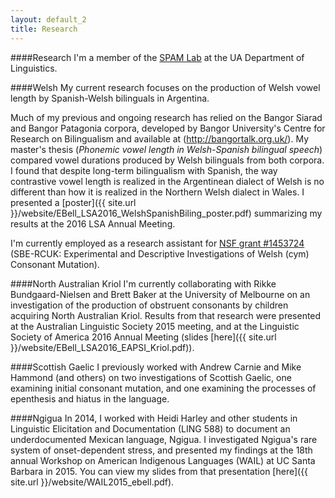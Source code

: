 ```yaml
---
layout: default_2
title: Research
---
```

####Research
I'm a member of the
[SPAM Lab](http://www.u.arizona.edu/~hammond/spamho.html) at the UA
Department of Linguistics.

####Welsh
My current research focuses on the production of Welsh vowel length by
Spanish-Welsh bilinguals in Argentina.

Much of my previous and ongoing research has relied on the Bangor
Siarad and Bangor Patagonia corpora, developed by Bangor University's
Centre for Research on Bilingualism and available at
(http://bangortalk.org.uk/). My master's thesis (*Phonemic vowel
length in Welsh-Spanish bilingual speech*) compared vowel durations
produced by Welsh bilinguals from both corpora. I found that despite
long-term bilingualism with Spanish, the way contrastive vowel length
is realized in the Argentinean dialect of Welsh is no different than
how it is realized in the Northern Welsh dialect in Wales. I presented
a [poster]({{ site.url }}/website/EBell_LSA2016_WelshSpanishBiling_poster.pdf)
summarizing my results at the 2016 LSA Annual Meeting.

I'm currently employed as a research assistant for [NSF grant #1453724](http://www.nsf.gov/awardsearch/showAward?AWD_ID=1453724) 
(SBE-RCUK: Experimental and Descriptive Investigations of Welsh (cym) Consonant Mutation).

####North Australian Kriol
I'm currently collaborating with Rikke Bundgaard-Nielsen and Brett
Baker at the University of Melbourne on an investigation of the
production of obstruent consonants by children acquiring North
Australian Kriol. Results from that research were presented at the
Australian Linguistic Society 2015 meeting, and at the Linguistic
Society of America 2016 Annual Meeting (slides [here]({{ site.url }}/website/EBell_LSA2016_EAPSI_Kriol.pdf)).

####Scottish Gaelic
I previously worked with Andrew Carnie and Mike Hammond (and others)
on two investigations of Scottish Gaelic, one examining initial
consonant mutation, and one examining the processes of epenthesis and
hiatus in the language.

####Ngigua
In 2014, I worked with Heidi Harley and other students in Linguistic
Elicitation and Documentation (LING 588) to
document an underdocumented Mexican language, Ngigua. I investigated
Ngigua's rare system of onset-dependent stress, and presented my
findings at the 18th annual Workshop on American Indigenous Languages
(WAIL) at UC Santa Barbara in 2015. You can view my slides
from that presentation [here]({{ site.url }}/website/WAIL2015_ebell.pdf).
